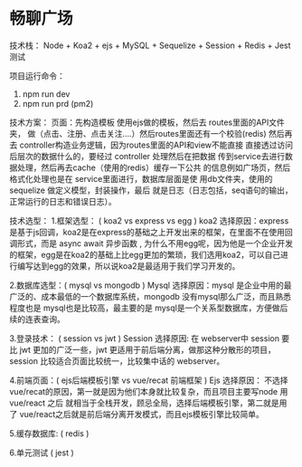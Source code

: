 # 畅聊广场
技术栈： Node + Koa2 + ejs + MySQL + Sequelize + Session + Redis + Jest 测试

项目运行命令：
1. npm run dev 
2. npm run prd (pm2)

技术方案：
页面：先构造模板 使用ejs做的模板，然后去 routes里面的API文件夹，
做（点击、注册、点击关注....）然后routes里面还有一个校验(redis)
然后再去 controller构造业务逻辑，因为routes里面的API和view不能直接
直接透过访问后层次的数据什么的，要经过 controller 处理然后在把数据
传到service去进行数据处理，然后再去cache（使用的redis）缓存一下公共
的信息例如广场页，然后格式化处理也是在 service里面进行，数据库层面是使
用db文件夹，使用的sequelize 做定义模型，封装操作，最后 
就是日志（日志包括，seq语句的输出，正常运行的日志和错误日志）。

技术选型：
1.框架选型： ( koa2 vs express vs egg )
koa2 选择原因：express是基于js回调，koa2是在express的基础之上开发出来的框架，在里面不在使用回调形式，而是 async await 异步函数 , 为什么不用egg呢，因为他是一个企业开发的框架，egg是在koa2的基础上比egg更加的繁琐，我们选用koa2，可以自己进行编写达到egg的效果，所以说koa2是最适用于我们学习开发的。

2.数据库选型：( mysql vs mongodb )
Mysql 选择原因：mysql 是企业中用的最广泛的、成本最低的一个数据库系统，mongodb 没有mysql那么广泛，而且熟悉程度也是 mysql也是比较高，最主要的是 mysql是一个关系型数据库，方便做后续的连表查询。

3.登录技术： ( session vs jwt )
Session 选择原因: 在 webserver中 session 要比 jwt 更加的广泛一些，jwt 更适用于前后端分离，做那这种分散形的项目，session 比较适合页面比较统一，比较集中话的 webserver。

4.前端页面：( ejs后端模板引擎 vs vue/recat 前端框架 )
Ejs 选择原因： 不选择 vue/recat的原因，第一就是因为他们本身就比较复杂，而且项目主要写node 用 vue/react 之后 就相当于全栈开发，顾忌全局，选择后端模板引擎，第二就是用了 vue/react之后就是前后端分离开发模式，而且ejs模板引擎比较简单。

5.缓存数据库: ( redis )

6.单元测试 ( jest )
